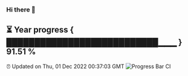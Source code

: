 ### Hi there 👋
⏳ Year progress { ███████████████████████████▁▁▁ } 91.51 %
---
⏰ Updated on Thu, 01 Dec 2022 00:37:03 GMT
![Progress Bar CI](https://github.com/Moyi321/Moyi321/workflows/Progress%20Bar%20CI/badge.svg)
